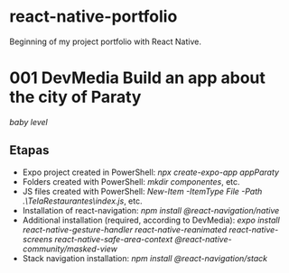 # react-native-portfolio
 Beginning of my project portfolio with React Native.

 # 001 DevMedia Build an app about the city of Paraty
 *baby level*

## Etapas
- Expo project created in PowerShell: *npx create-expo-app appParaty*
- Folders created with PowerShell: *mkdir componentes*, etc.
- JS files created with PowerShell: *New-Item -ItemType File -Path .\TelaRestaurantes\index.js*, etc.
- Installation of react-navigation: *npm install @react-navigation/native*
- Additional installation (required, according to DevMedia):  *expo install react-native-gesture-handler react-native-reanimated react-native-screens react-native-safe-area-context @react-native-community/masked-view*
- Stack navigation installation: *npm install @react-navigation/stack*
